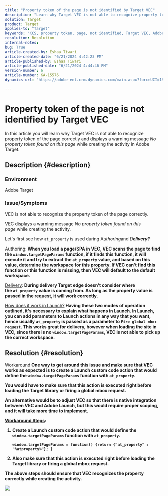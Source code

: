 ```yaml
---
title: "Property token of the page is not identified by Target VEC"
description: "Learn why Target VEC is not able to recognize property token of the page correctly in Adobe Target."
solution: Target
product: Target
applies-to: "Target"
keywords: "KCS, property token, page, not identified, Target VEC, Adobe Target, at_property, window.targetPageParams function"
resolution: Resolution
internal-notes: 
bug: True
article-created-by: Eshaa Tiwari
article-created-date: "6/21/2024 4:42:23 PM"
article-published-by: Eshaa Tiwari
article-published-date: "6/21/2024 4:44:46 PM"
version-number: 6
article-number: KA-15576
dynamics-url: "https://adobe-ent.crm.dynamics.com/main.aspx?forceUCI=1&pagetype=entityrecord&etn=knowledgearticle&id=7c697f3a-ed2f-ef11-840a-6045bd029b18"

---
```

# Property token of the page is not identified by Target VEC


In this article you will learn why Target VEC is not able to recognize property token of the page correctly and displays a warning message *No property token found on this page* while creating the activity in Adobe Target.

## Description {#description}


### Environment

Adobe Target

### Issue/Symptoms

VEC is not able to recognize the property token of the page correctly.

VEC displays a warning message *No property token found on this page* while creating the activity.

Let's first see how `at_property` is used during A*uthoring*and *D<b>elivery*?

</b>Authoring:<b>
 When you load a page/SPA in VEC, VEC scans the page to find the `window.targetPageParams` function, if it finds this function, it will execute it and try to extract the `at_property` value, and based on this value, determine the workspace for this property. If VEC can't find this function or this function is missing, then VEC will default to the default workspace.

</b><u>Delivery</u>:<b>
 During delivery Target edge doesn't consider where the `at_property` value is coming from. As long as the property value is passed in the request, it will work correctly.

</b><u>How does it work in Launch?</u><b>
 Having these two modes of operation outlined, it's necessary to explain what happens in Launch.
 In Launch, you can add parameters to Launch actions in any way that you want, hence usually `at_property` is passed as a parameter to `Fire global mbox request`.
 This works great for delivery, however when loading the site in VEC, since there is no `window.targetPageParams`, VEC is not able to pick up the correct workspace.


## Resolution {#resolution}


</b>Workaround<b>
One way to get around this issue and make sure that VEC works as expected is to create a Launch custom code action that would define the `window.targetPageParams` function with `at_property`.

You would have to make sure that this action is executed right before loading the Target library or firing a global mbox request.

An alternative would be to adjust VEC so that there is native integration between VEC and Adobe Launch, but this would require proper scoping, and it will take more time to implement.

<u>Workaround Steps</u>:

1. Create a Launch custom code action that would define the `window.targetPageParams` function with `at_property`.<br>

    ```
    window.targetPageParams = function() {return {"at_property" : "%atproperty%"}; }
    ```


2. Also make sure that this action is executed right before loading the Target library or firing a global mbox request.


The above steps should ensure that VEC recognizes the property correctly while creating the activity.

![](http://omniture.custhelp.com/ci/inlineImage/get/3018176/a5a902ecd7ac849bb5bf0fa7e22e14e7)

